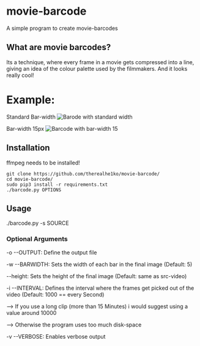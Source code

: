 
# movie-barcode
A simple program to create movie-barcodes

## What are movie barcodes?
Its a technique, where every frame in a movie gets compressed into a line, giving an idea of the colour palette used by the filmmakers.
And it looks really cool!

# Example:
Standard Bar-width
![Barode with standard width](https://i.imgur.com/aqyMGzm.jpg)

Bar-width 15px
![Barcode with bar-width 15](https://i.imgur.com/qHLmMiQ.jpg)

## Installation
ffmpeg needs to be installed!

```
git clone https://github.com/therealhe1ko/movie-barcode/
cd movie-barcode/
sudo pip3 install -r requirements.txt
./barcode.py OPTIONS
```
## Usage
./barcode.py -s SOURCE 

### Optional Arguments
-o --OUTPUT: Define the output file

-w --BARWIDTH: Sets the width of each bar in the final image (Default: 5)

--height: Sets the height of the final image (Default: same as src-video)

-i --INTERVAL: Defines the interval where the frames get picked out of the video (Default: 1000 == every Second)

--> If you use a long clip (more than 15 Minutes) i would suggest using a value around 10000

--> Otherwise the program uses too much disk-space

-v --VERBOSE: Enables verbose output
